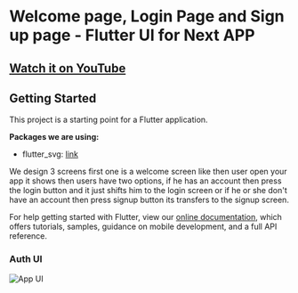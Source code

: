 # Welcome page, Login Page and Sign up page - Flutter UI for Next APP

## [Watch it on YouTube](https://youtu.be/ExKYjqgswJg)

## Getting Started
This project is a starting point for a Flutter application.

**Packages we are using:**
- flutter_svg: [link](https://pub.dev/packages/flutter_svg)

We design 3 screens first one is a welcome screen like then user open your app it shows then users have two options, if he has an account then press the login button and it just shifts him to the login screen or if he or she don't have an account then press signup button its transfers to the signup screen.

For help getting started with Flutter, view our
[online documentation](https://flutter.dev/docs), which offers tutorials,
samples, guidance on mobile development, and a full API reference.

### Auth UI

![App UI](/UI.png)
